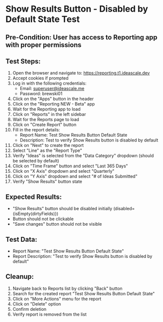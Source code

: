# Show Results Button - Disabled by Default State Test

## Pre-Condition: User has access to Reporting app with proper permissions

## Test Steps:
1. Open the browser and navigate to: https://reporting.t1.ideascale.dev
2. Accept cookies if prompted
3. Log in with the following credentials:
   - Email: superuser@ideascale.me
   - Password: brewski01
4. Click on the "Apps" button in the header
5. Click on the "Reporting NEW - Beta" app
6. Wait for the Reporting app to load
7. Click on "Reports" in the left sidebar
8. Wait for the Reports page to load
9. Click on "Create Report" button
10. Fill in the report details:
    - Report Name: Test Show Results Button Default State
    - Description: Test to verify Show Results button is disabled by default
11. Click on "Next" to create the report
12. Select "Line" as the "Report Type"
13. Verify "Ideas" is selected from the "Data Category" dropdown (should be selected by default)
14. Click on "Time Frame" button and select "Last 365 Days"
15. Click on "X Axis" dropdown and select "Quarterly"
16. Click on "Y Axis" dropdown and select "# of Ideas Submitted"
17. Verify "Show Results" button state

## Expected Results:
- "Show Results" button should be disabled initially (disabled={isEmpty(dirtyFields)})
- Button should not be clickable
- "Save changes" button should not be visible

## Test Data:
- Report Name: "Test Show Results Button Default State"
- Report Description: "Test to verify Show Results button is disabled by default"

## Cleanup:
1. Navigate back to Reports list by clicking "Back" button
2. Search for the created report "Test Show Results Button Default State"
3. Click on "More Actions" menu for the report
4. Click on "Delete" option
5. Confirm deletion
6. Verify report is removed from the list